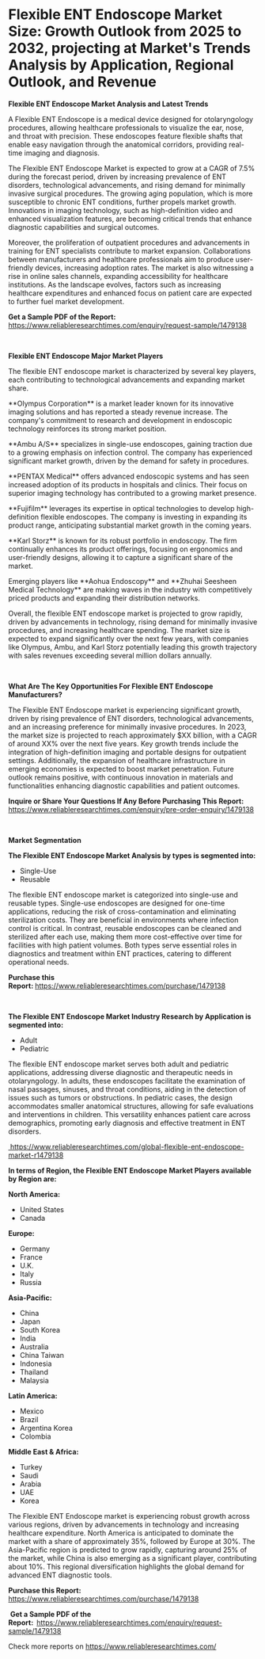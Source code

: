 <p><h1>Flexible ENT Endoscope Market Size: Growth Outlook from 2025 to 2032, projecting at Market's Trends Analysis by Application, Regional Outlook, and Revenue</h1></p><p><strong>Flexible ENT Endoscope Market Analysis and Latest Trends</strong></p>
<p><p>A Flexible ENT Endoscope is a medical device designed for otolaryngology procedures, allowing healthcare professionals to visualize the ear, nose, and throat with precision. These endoscopes feature flexible shafts that enable easy navigation through the anatomical corridors, providing real-time imaging and diagnosis. </p><p>The Flexible ENT Endoscope Market is expected to grow at a CAGR of 7.5% during the forecast period, driven by increasing prevalence of ENT disorders, technological advancements, and rising demand for minimally invasive surgical procedures. The growing aging population, which is more susceptible to chronic ENT conditions, further propels market growth. Innovations in imaging technology, such as high-definition video and enhanced visualization features, are becoming critical trends that enhance diagnostic capabilities and surgical outcomes. </p><p>Moreover, the proliferation of outpatient procedures and advancements in training for ENT specialists contribute to market expansion. Collaborations between manufacturers and healthcare professionals aim to produce user-friendly devices, increasing adoption rates. The market is also witnessing a rise in online sales channels, expanding accessibility for healthcare institutions. As the landscape evolves, factors such as increasing healthcare expenditures and enhanced focus on patient care are expected to further fuel market development.</p></p>
<p><strong>Get a Sample PDF of the Report:&nbsp;</strong> <a href="https://www.reliableresearchtimes.com/enquiry/request-sample/1479138?utm_campaign=2200&utm_medium=2&utm_source=Github&utm_content=ia&utm_term=23032025&utm_id=flexible-ent-endoscope">https://www.reliableresearchtimes.com/enquiry/request-sample/1479138</a></p>
<p>&nbsp;</p>
<p><strong>Flexible ENT Endoscope Major Market Players</strong></p>
<p><p>The flexible ENT endoscope market is characterized by several key players, each contributing to technological advancements and expanding market share. </p><p>**Olympus Corporation** is a market leader known for its innovative imaging solutions and has reported a steady revenue increase. The company's commitment to research and development in endoscopic technology reinforces its strong market position.</p><p>**Ambu A/S** specializes in single-use endoscopes, gaining traction due to a growing emphasis on infection control. The company has experienced significant market growth, driven by the demand for safety in procedures.</p><p>**PENTAX Medical** offers advanced endoscopic systems and has seen increased adoption of its products in hospitals and clinics. Their focus on superior imaging technology has contributed to a growing market presence.</p><p>**Fujifilm** leverages its expertise in optical technologies to develop high-definition flexible endoscopes. The company is investing in expanding its product range, anticipating substantial market growth in the coming years.</p><p>**Karl Storz** is known for its robust portfolio in endoscopy. The firm continually enhances its product offerings, focusing on ergonomics and user-friendly designs, allowing it to capture a significant share of the market.</p><p>Emerging players like **Aohua Endoscopy** and **Zhuhai Seesheen Medical Technology** are making waves in the industry with competitively priced products and expanding their distribution networks.</p><p>Overall, the flexible ENT endoscope market is projected to grow rapidly, driven by advancements in technology, rising demand for minimally invasive procedures, and increasing healthcare spending. The market size is expected to expand significantly over the next few years, with companies like Olympus, Ambu, and Karl Storz potentially leading this growth trajectory with sales revenues exceeding several million dollars annually.</p></p>
<p>&nbsp;</p>
<p><strong>What Are The Key Opportunities For Flexible ENT Endoscope Manufacturers?</strong></p>
<p><p>The Flexible ENT Endoscope market is experiencing significant growth, driven by rising prevalence of ENT disorders, technological advancements, and an increasing preference for minimally invasive procedures. In 2023, the market size is projected to reach approximately $XX billion, with a CAGR of around XX% over the next five years. Key growth trends include the integration of high-definition imaging and portable designs for outpatient settings. Additionally, the expansion of healthcare infrastructure in emerging economies is expected to boost market penetration. Future outlook remains positive, with continuous innovation in materials and functionalities enhancing diagnostic capabilities and patient outcomes.</p></p>
<p><strong>Inquire or Share Your Questions If Any Before Purchasing This Report:</strong> <a href="https://www.reliableresearchtimes.com/enquiry/pre-order-enquiry/1479138?utm_campaign=2200&utm_medium=2&utm_source=Github&utm_content=ia&utm_term=23032025&utm_id=flexible-ent-endoscope">https://www.reliableresearchtimes.com/enquiry/pre-order-enquiry/1479138</a></p>
<p>&nbsp;</p>
<p><strong>Market Segmentation</strong></p>
<p><strong>The Flexible ENT Endoscope Market Analysis by types is segmented into:</strong></p>
<p><ul><li>Single-Use</li><li>Reusable</li></ul></p>
<p><p>The flexible ENT endoscope market is categorized into single-use and reusable types. Single-use endoscopes are designed for one-time applications, reducing the risk of cross-contamination and eliminating sterilization costs. They are beneficial in environments where infection control is critical. In contrast, reusable endoscopes can be cleaned and sterilized after each use, making them more cost-effective over time for facilities with high patient volumes. Both types serve essential roles in diagnostics and treatment within ENT practices, catering to different operational needs.</p></p>
<p><strong>Purchase this Report:&nbsp;</strong><a href="https://www.reliableresearchtimes.com/purchase/1479138?utm_campaign=2200&utm_medium=2&utm_source=Github&utm_content=ia&utm_term=23032025&utm_id=flexible-ent-endoscope">https://www.reliableresearchtimes.com/purchase/1479138</a></p>
<p>&nbsp;</p>
<p><strong>The Flexible ENT Endoscope Market Industry Research by Application is segmented into:</strong></p>
<p><ul><li>Adult</li><li>Pediatric</li></ul></p>
<p><p>The flexible ENT endoscope market serves both adult and pediatric applications, addressing diverse diagnostic and therapeutic needs in otolaryngology. In adults, these endoscopes facilitate the examination of nasal passages, sinuses, and throat conditions, aiding in the detection of issues such as tumors or obstructions. In pediatric cases, the design accommodates smaller anatomical structures, allowing for safe evaluations and interventions in children. This versatility enhances patient care across demographics, promoting early diagnosis and effective treatment in ENT disorders.</p></p>
<p><a href="https://www.reliableresearchtimes.com/global-flexible-ent-endoscope-market-r1479138?utm_campaign=2200&utm_medium=2&utm_source=Github&utm_content=ia&utm_term=23032025&utm_id=flexible-ent-endoscope">&nbsp;https://www.reliableresearchtimes.com/global-flexible-ent-endoscope-market-r1479138</a></p>
<p><strong>In terms of Region, the Flexible ENT Endoscope Market Players available by Region are:</strong></p>
<p>
    <p> <strong> North America: </strong>
        <ul>
            <li>United States</li>
            <li>Canada</li>
        </ul>
        </p> 
    <p> <strong> Europe: </strong>
        <ul>
            <li>Germany</li>
            <li>France</li>
            <li>U.K.</li>
            <li>Italy</li>
            <li>Russia</li>
        </ul>
        </p> 
    <p> <strong> Asia-Pacific: </strong>
        <ul>
            <li>China</li>
            <li>Japan</li>
            <li>South Korea</li>
            <li>India</li>
            <li>Australia</li>
            <li>China Taiwan</li>
            <li>Indonesia</li>
            <li>Thailand</li>
            <li>Malaysia</li>
        </ul>
        </p> 
    <p> <strong> Latin America: </strong>
        <ul>
            <li>Mexico</li>
            <li>Brazil</li>
            <li>Argentina Korea</li>
            <li>Colombia</li>
        </ul>
        </p> 
    <p> <strong> Middle East & Africa: </strong>
        <ul>
            <li>Turkey</li>
            <li>Saudi</li>
            <li>Arabia</li>
            <li>UAE</li>
            <li>Korea</li>
        </ul>
    </p>
    </p>
<p><p>The Flexible ENT Endoscope market is experiencing robust growth across various regions, driven by advancements in technology and increasing healthcare expenditure. North America is anticipated to dominate the market with a share of approximately 35%, followed by Europe at 30%. The Asia-Pacific region is predicted to grow rapidly, capturing around 25% of the market, while China is also emerging as a significant player, contributing about 10%. This regional diversification highlights the global demand for advanced ENT diagnostic tools.</p></p>
<p><strong>Purchase this Report: </strong><a href="https://www.reliableresearchtimes.com/purchase/1479138?utm_campaign=2200&utm_medium=2&utm_source=Github&utm_content=ia&utm_term=23032025&utm_id=flexible-ent-endoscope">https://www.reliableresearchtimes.com/purchase/1479138</a></p>
<p>&nbsp;<strong>Get a Sample PDF of the Report:&nbsp;&nbsp;</strong><a href="https://www.reliableresearchtimes.com/enquiry/request-sample/1479138?utm_campaign=2200&utm_medium=2&utm_source=Github&utm_content=ia&utm_term=23032025&utm_id=flexible-ent-endoscope">https://www.reliableresearchtimes.com/enquiry/request-sample/1479138</a></p>
<p><strong></strong></p>
<p>Check more reports on <a href="https://www.reliableresearchtimes.com/?utm_campaign=2200&utm_medium=2&utm_source=Github&utm_content=ia&utm_term=23032025&utm_id=flexible-ent-endoscope">https://www.reliableresearchtimes.com/</a></p>